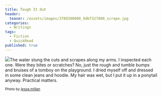 ```yaml
---
title: Tough It Out
header:
  teaser: /assets/images/3789200908_9dbf327800_scrape.jpg
categories:
  - Writings
tags:
  - Fiction
  - QuickRead
published: true
---
```

![]({{site.baseurl}}//assets/images/3789200908_9dbf327800_scrape.jpg)The water stung the cuts and scrapes along my arms. I inspected each one. Were they bites or scratches? No, just the rough and tumble bumps and bruises of a tomboy on the playground. I dried myself off and dressed in some clean jeans and hoodie. My hair was wet, but I put it up in a ponytail anyway. Practical matters.

<small>Photo by <a href="http://www.flickr.com/photos/7108389@N05/3789200908">jesse.millan</a></small>
